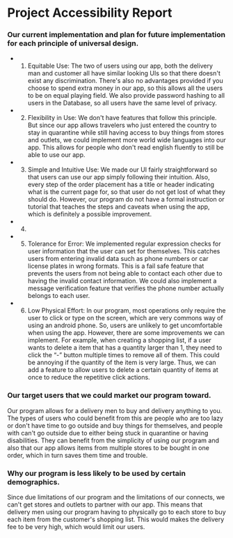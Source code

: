 # Project Accessibility Report

### Our current implementation and plan for future implementation for each principle of universal design.

- 1. Equitable Use: The two of users using our app, both the delivery man and customer all have similar looking UIs so that there doesn't exist any discrimination. There's also no advantages provided if you choose to spend extra money in our app, so this allows all the users to be on equal playing field. We also provide password hashing to all users in the Database, so all users have the same level of privacy. 

- 2. Flexibility in Use: We don't have features that follow this principle. But since our app allows travelers who just entered the country to stay in quarantine while still having access to buy things from stores and outlets, we could implement more world wide languages into our app. This allows for people who don't read english fluently to still be able to use our app. 

- 3. Simple and Intuitive Use: We made our UI fairly straightforward so that users can use our app simply following their intuition. Also, every step of the order placement has a title or header indicating what is the current page for, so that user do not get lost of what they should do. However, our program do not have a formal instruction or tutorial that teaches the steps and caveats when using the app, which is definitely a possible improvement.

- 4. 

- 5. Tolerance for Error: We implemented regular expression checks for user information that the user can set for themselves. This catches users from entering invalid data such as phone numbers or car license plates in wrong formats. This is a fail safe feature that prevents the users from not being able to contact each other due to having the invalid contact information. We could also implement a message verification feature that verifies the phone number actually belongs to each user.  

- 6. Low Physical Effort: In our program, most operations only require the user to click or type on the screen, which are very commons way of using an android phone. So, users are unlikely to get uncomfortable when using the app. However, there are some improvements we can implement. For example, when creating a shopping list, if a user wants to delete a item that has a quantity larger than 1, they need to click the “-” button multiple times to remove all of them. This could be annoying if the quantity of the item is very large. Thus, we can add a feature to allow users to delete a certain quantity of items at once to reduce the repetitive click actions.

### Our target users that we could market our program toward. 

Our program allows for a delivery men to buy and delivery anything to you. The types of users who could benefit from this are people who are too lazy or don't have time to go outside and buy things for themselves, and people with can't go outside due to either being stuck in quarantine or having disabilities. They can benefit from the simplicity of using our program and also that our app allows items from multiple stores to be bought in one order, which in turn saves them time and trouble.  

### Why our program is less likely to be used by certain demographics. 

Since due limitations of our program and the limitations of our connects, we can't get stores and outlets to partner with our app. This means that delivery men using our program having to physically go to each store to buy each item from the customer's shopping list. This would makes the delivery fee to be very high, which would limit our users.
